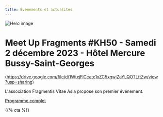 ```yaml
---
title: Évènements et actualités
---
```


![Hero image](/images/banniere.jpg)

# Meet Up Fragments #KH50 - Samedi 2 décembre 2023 - Hôtel Mercure Bussy-Saint-Georges

(https://drive.google.com/file/d/1WtxjFlCcate1xZC5xgwjZaYLQOTLftZw/view?usp=sharing)

L'association Fragmentis Vitae Asia propose son premier événement. 

[Programme complet](https://drive.google.com/file/d/1A_e3FbrViI80jq6vfFpqxAA1Th4yKwTp/view?usp=share_link)

{{% cta %}}
